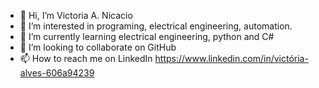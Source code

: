 - 👋 Hi, I’m Victoria A. Nicacio 
- 👀 I’m interested in programing, electrical engineering, automation.
- 🌱 I’m currently learning electrical engineering, python and C#
- 💞️ I’m looking to collaborate on GitHub 
- 📫 How to reach me on LinkedIn https://www.linkedin.com/in/victória-alves-606a94239

<!---
Nicaciovic/Nicaciovic is a ✨ special ✨ repository because its `README.md` (this file) appears on your GitHub profile.
You can click the Preview link to take a look at your changes.
--->
